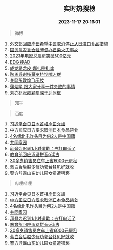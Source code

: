 <div align="center"><h2>实时热搜榜</h2><h4>2023-11-17 20:16:01</h4></div>

> 微博  

1. [外交部回应岸田希望中国取消停止从日进口食品措施](https://s.weibo.com/weibo?q=%23%E5%A4%96%E4%BA%A4%E9%83%A8%E5%9B%9E%E5%BA%94%E5%B2%B8%E7%94%B0%E5%B8%8C%E6%9C%9B%E4%B8%AD%E5%9B%BD%E5%8F%96%E6%B6%88%E5%81%9C%E6%AD%A2%E4%BB%8E%E6%97%A5%E8%BF%9B%E5%8F%A3%E9%A3%9F%E5%93%81%E6%8E%AA%E6%96%BD%23&t=31&band_rank=1&Refer=top)<br />
2. [国务院安委会挂牌督办吕梁火灾事故](https://s.weibo.com/weibo?q=%23%E5%9B%BD%E5%8A%A1%E9%99%A2%E5%AE%89%E5%A7%94%E4%BC%9A%E6%8C%82%E7%89%8C%E7%9D%A3%E5%8A%9E%E5%90%95%E6%A2%81%E7%81%AB%E7%81%BE%E4%BA%8B%E6%95%85%23&t=31&band_rank=2&Refer=top)<br />
3. [2023年电影总票房突破500亿元](https://s.weibo.com/weibo?q=%232023%E5%B9%B4%E7%94%B5%E5%BD%B1%E6%80%BB%E7%A5%A8%E6%88%BF%E7%AA%81%E7%A0%B4500%E4%BA%BF%E5%85%83%23&t=31&band_rank=3&Refer=top)<br />
4. [EDG 接AD](https://s.weibo.com/weibo?q=EDG%20%E6%8E%A5AD&t=31&band_rank=4&Refer=top)<br />
5. [成龙是龙皮 娜扎是扎啤](https://s.weibo.com/weibo?q=%E6%88%90%E9%BE%99%E6%98%AF%E9%BE%99%E7%9A%AE%20%E5%A8%9C%E6%89%8E%E6%98%AF%E6%89%8E%E5%95%A4&t=31&band_rank=5&Refer=top)<br />
6. [陶勇感谢杨幂支持视障人群](https://s.weibo.com/weibo?q=%23%E9%99%B6%E5%8B%87%E6%84%9F%E8%B0%A2%E6%9D%A8%E5%B9%82%E6%94%AF%E6%8C%81%E8%A7%86%E9%9A%9C%E4%BA%BA%E7%BE%A4%23&t=31&band_rank=6&Refer=top)<br />
7. [关晓彤敦煌飞天妆](https://s.weibo.com/weibo?q=%23%E5%85%B3%E6%99%93%E5%BD%A4%E6%95%A6%E7%85%8C%E9%A3%9E%E5%A4%A9%E5%A6%86%23&t=31&band_rank=7&Refer=top)<br />
8. [蒲熠星 跟大家分享一件失败的事情](https://s.weibo.com/weibo?q=%E8%92%B2%E7%86%A0%E6%98%9F%20%E8%B7%9F%E5%A4%A7%E5%AE%B6%E5%88%86%E4%BA%AB%E4%B8%80%E4%BB%B6%E5%A4%B1%E8%B4%A5%E7%9A%84%E4%BA%8B%E6%83%85&t=31&band_rank=8&Refer=top)<br />
9. [刘亦菲张靓颖周深于适同框](https://s.weibo.com/weibo?q=%23%E5%88%98%E4%BA%A6%E8%8F%B2%E5%BC%A0%E9%9D%93%E9%A2%96%E5%91%A8%E6%B7%B1%E4%BA%8E%E9%80%82%E5%90%8C%E6%A1%86%23&t=31&band_rank=9&Refer=top)<br />

> 知乎  


> 百度  

1. [习近平会见日本首相岸田文雄](https://www.baidu.com/s?wd=%E4%B9%A0%E8%BF%91%E5%B9%B3%E4%BC%9A%E8%A7%81%E6%97%A5%E6%9C%AC%E9%A6%96%E7%9B%B8%E5%B2%B8%E7%94%B0%E6%96%87%E9%9B%84&sa=fyb_news&rsv_dl=fyb_news)<br />
2. [中方回应日方要求取消日本食品禁令](https://www.baidu.com/s?wd=%E4%B8%AD%E6%96%B9%E5%9B%9E%E5%BA%94%E6%97%A5%E6%96%B9%E8%A6%81%E6%B1%82%E5%8F%96%E6%B6%88%E6%97%A5%E6%9C%AC%E9%A3%9F%E5%93%81%E7%A6%81%E4%BB%A4&sa=fyb_news&rsv_dl=fyb_news)<br />
3. [4名缅北电诈头目为何2人是中国籍](https://www.baidu.com/s?wd=4%E5%90%8D%E7%BC%85%E5%8C%97%E7%94%B5%E8%AF%88%E5%A4%B4%E7%9B%AE%E4%B8%BA%E4%BD%952%E4%BA%BA%E6%98%AF%E4%B8%AD%E5%9B%BD%E7%B1%8D&sa=fyb_news&rsv_dl=fyb_news)<br />
4. [共同家园](https://www.baidu.com/s?wd=%E5%85%B1%E5%90%8C%E5%AE%B6%E5%9B%AD&sa=fyb_news&rsv_dl=fyb_news)<br />
5. [拜登为迟到1小时道歉：去打电话了](https://www.baidu.com/s?wd=%E6%8B%9C%E7%99%BB%E4%B8%BA%E8%BF%9F%E5%88%B01%E5%B0%8F%E6%97%B6%E9%81%93%E6%AD%89%EF%BC%9A%E5%8E%BB%E6%89%93%E7%94%B5%E8%AF%9D%E4%BA%86&sa=fyb_news&rsv_dl=fyb_news)<br />
6. [教育部回应汉语拼音o读法](https://www.baidu.com/s?wd=%E6%95%99%E8%82%B2%E9%83%A8%E5%9B%9E%E5%BA%94%E6%B1%89%E8%AF%AD%E6%8B%BC%E9%9F%B3o%E8%AF%BB%E6%B3%95&sa=fyb_news&rsv_dl=fyb_news)<br />
7. [30多岁销售员住车上省6000元房租](https://www.baidu.com/s?wd=30%E5%A4%9A%E5%B2%81%E9%94%80%E5%94%AE%E5%91%98%E4%BD%8F%E8%BD%A6%E4%B8%8A%E7%9C%816000%E5%85%83%E6%88%BF%E7%A7%9F&sa=fyb_news&rsv_dl=fyb_news)<br />
8. [蓝白合后赵少康劝郭台铭见好就收](https://www.baidu.com/s?wd=%E8%93%9D%E7%99%BD%E5%90%88%E5%90%8E%E8%B5%B5%E5%B0%91%E5%BA%B7%E5%8A%9D%E9%83%AD%E5%8F%B0%E9%93%AD%E8%A7%81%E5%A5%BD%E5%B0%B1%E6%94%B6&sa=fyb_news&rsv_dl=fyb_news)<br />
9. [警方辟谣山东幼儿园女童遭猥亵](https://www.baidu.com/s?wd=%E8%AD%A6%E6%96%B9%E8%BE%9F%E8%B0%A3%E5%B1%B1%E4%B8%9C%E5%B9%BC%E5%84%BF%E5%9B%AD%E5%A5%B3%E7%AB%A5%E9%81%AD%E7%8C%A5%E4%BA%B5&sa=fyb_news&rsv_dl=fyb_news)<br />

> 哔哩哔哩  

1. [习近平会见日本首相岸田文雄](https://www.baidu.com/s?wd=%E4%B9%A0%E8%BF%91%E5%B9%B3%E4%BC%9A%E8%A7%81%E6%97%A5%E6%9C%AC%E9%A6%96%E7%9B%B8%E5%B2%B8%E7%94%B0%E6%96%87%E9%9B%84&sa=fyb_news&rsv_dl=fyb_news)<br />
2. [中方回应日方要求取消日本食品禁令](https://www.baidu.com/s?wd=%E4%B8%AD%E6%96%B9%E5%9B%9E%E5%BA%94%E6%97%A5%E6%96%B9%E8%A6%81%E6%B1%82%E5%8F%96%E6%B6%88%E6%97%A5%E6%9C%AC%E9%A3%9F%E5%93%81%E7%A6%81%E4%BB%A4&sa=fyb_news&rsv_dl=fyb_news)<br />
3. [4名缅北电诈头目为何2人是中国籍](https://www.baidu.com/s?wd=4%E5%90%8D%E7%BC%85%E5%8C%97%E7%94%B5%E8%AF%88%E5%A4%B4%E7%9B%AE%E4%B8%BA%E4%BD%952%E4%BA%BA%E6%98%AF%E4%B8%AD%E5%9B%BD%E7%B1%8D&sa=fyb_news&rsv_dl=fyb_news)<br />
4. [共同家园](https://www.baidu.com/s?wd=%E5%85%B1%E5%90%8C%E5%AE%B6%E5%9B%AD&sa=fyb_news&rsv_dl=fyb_news)<br />
5. [拜登为迟到1小时道歉：去打电话了](https://www.baidu.com/s?wd=%E6%8B%9C%E7%99%BB%E4%B8%BA%E8%BF%9F%E5%88%B01%E5%B0%8F%E6%97%B6%E9%81%93%E6%AD%89%EF%BC%9A%E5%8E%BB%E6%89%93%E7%94%B5%E8%AF%9D%E4%BA%86&sa=fyb_news&rsv_dl=fyb_news)<br />
6. [教育部回应汉语拼音o读法](https://www.baidu.com/s?wd=%E6%95%99%E8%82%B2%E9%83%A8%E5%9B%9E%E5%BA%94%E6%B1%89%E8%AF%AD%E6%8B%BC%E9%9F%B3o%E8%AF%BB%E6%B3%95&sa=fyb_news&rsv_dl=fyb_news)<br />
7. [30多岁销售员住车上省6000元房租](https://www.baidu.com/s?wd=30%E5%A4%9A%E5%B2%81%E9%94%80%E5%94%AE%E5%91%98%E4%BD%8F%E8%BD%A6%E4%B8%8A%E7%9C%816000%E5%85%83%E6%88%BF%E7%A7%9F&sa=fyb_news&rsv_dl=fyb_news)<br />
8. [蓝白合后赵少康劝郭台铭见好就收](https://www.baidu.com/s?wd=%E8%93%9D%E7%99%BD%E5%90%88%E5%90%8E%E8%B5%B5%E5%B0%91%E5%BA%B7%E5%8A%9D%E9%83%AD%E5%8F%B0%E9%93%AD%E8%A7%81%E5%A5%BD%E5%B0%B1%E6%94%B6&sa=fyb_news&rsv_dl=fyb_news)<br />
9. [警方辟谣山东幼儿园女童遭猥亵](https://www.baidu.com/s?wd=%E8%AD%A6%E6%96%B9%E8%BE%9F%E8%B0%A3%E5%B1%B1%E4%B8%9C%E5%B9%BC%E5%84%BF%E5%9B%AD%E5%A5%B3%E7%AB%A5%E9%81%AD%E7%8C%A5%E4%BA%B5&sa=fyb_news&rsv_dl=fyb_news)<br />
